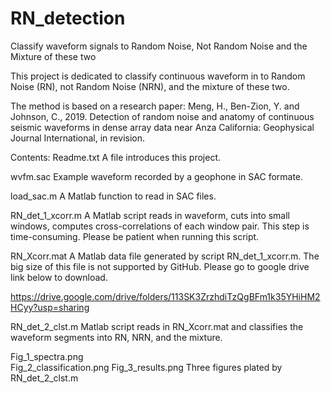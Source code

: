 # RN_detection
Classify waveform signals to Random Noise, Not Random Noise and the Mixture of these two

This project is dedicated to classify continuous waveform in to Random Noise (RN),
not Random Noise (NRN), and the mixture of these two. 

The method is based on a research paper:
Meng, H., Ben-Zion, Y. and Johnson, C., 2019. Detection of random noise and anatomy 
of continuous seismic waveforms in dense array data near Anza California: Geophysical 
Journal International, in revision.

Contents:
Readme.txt
  A file introduces this project.

wvfm.sac
  Example waveform recorded by a geophone in SAC formate.

load_sac.m
  A Matlab function to read in SAC files.

RN_det_1_xcorr.m
  A Matlab script reads in waveform, cuts into small windows, computes 
  cross-correlations of each window pair. This step is time-consuming.
  Please be patient when running this script.

RN_Xcorr.mat
  A Matlab data file generated by script RN_det_1_xcorr.m. The big size of this file
  is not supported by GitHub. Please go to google drive link below to download.

  https://drive.google.com/drive/folders/113SK3ZrzhdiTzQgBFm1k35YHiHM2HCyy?usp=sharing

RN_det_2_clst.m
   Matlab script reads in RN_Xcorr.mat and classifies the waveform segments into
   RN, NRN, and the mixture.

Fig_1_spectra.png        
Fig_2_classification.png 
Fig_3_results.png
   Three figures plated by RN_det_2_clst.m
